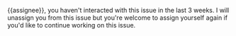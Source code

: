 {{assignee}}, you haven't interacted with this issue in the last 3 weeks. I will unassign you from this issue but you're welcome to assign yourself again if you'd like to continue working on this issue.
